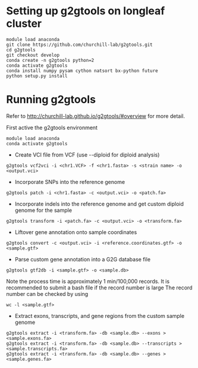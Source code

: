 # Setting up g2gtools on longleaf cluster

```
module load anaconda
git clone https://github.com/churchill-lab/g2gtools.git
cd g2gtools
git checkout develop
conda create -n g2gtools python=2
conda activate g2gtools
conda install numpy pysam cython natsort bx-python future
python setup.py install
```
# Running g2gtools

Refer to <http://churchill-lab.github.io/g2gtools/#overview> for more detail.

First active the g2gtools environment 
```
module load anaconda
conda activate g2gtools
```
- Create VCI file from VCF (use --diploid for diploid analysis)
```
g2gtools vcf2vci -i <chr1.VCF> -f <chr1.fasta> -s <strain name> -o <output.vci> 
```
- Incorporate SNPs into the reference genome
```
g2gtools patch -i <chr1.fasta> -c <output.vci> -o <patch.fa>
```
- Incorporate indels into the reference genome and get custom diploid genome for the sample
```
g2gtools transform -i <patch.fa> -c <output.vci> -o <transform.fa>
```
- Liftover gene annotation onto sample coordinates
```
g2gtools convert -c <output.vci> -i <reference.coordinates.gtf> -o <sample.gtf>
```
- Parse custom gene annotation into a G2G database file 
```
g2gtools gtf2db -i <sample.gtf> -o <sample.db>
```
Note the process time is approximately 1 min/100,000 records. It is recommended to submit a bash file if the record number is large
The record number can be checked by using 
```
wc -l <sample.gtf>
```
- Extract exons, transcripts, and gene regions from the custom sample genome
```
g2gtools extract -i <transform.fa> -db <sample.db> --exons > <sample.exons.fa>
g2gtools extract -i <transform.fa> -db <sample.db> --transcripts > <sample.transcripts.fa>
g2gtools extract -i <transform.fa> -db <sample.db> --genes > <sample.genes.fa>
```
